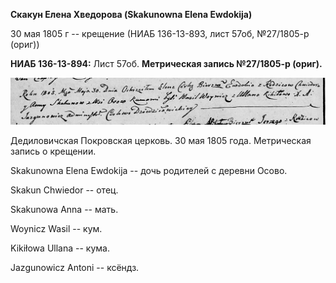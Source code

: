 **Скакун Елена Хведорова (Skakunowna Elena Ewdokija)**

30 мая 1805 г -- крещение (НИАБ 136-13-893, лист 57об, №27/1805-р
(ориг))

**НИАБ 136-13-894:** Лист 57об. **Метрическая запись №27/1805-р
(ориг).**

![](./media/0943ed0bf55511d4b0b95cec15343ee74388db34.png)

Дедиловичская Покровская церковь. 30 мая 1805 года. Метрическая запись о
крещении.

Skakunowna Elena Ewdokija -- дочь родителей с деревни Осовo.

Skakun Chwiedor -- отец.

Skakunowa Anna -- мать.

Woynicz Wasil -- кум.

Kikiłowa Ullana -- кума.

Jazgunowicz Antoni -- ксёндз.
